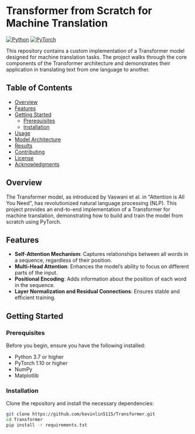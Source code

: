 # Transformer from Scratch for Machine Translation

[![Python](https://img.shields.io/badge/python-v3.7%2B-blue)](https://www.python.org/downloads/)
[![PyTorch](https://img.shields.io/badge/pytorch-v1.10%2B-red)](https://pytorch.org/)

This repository contains a custom implementation of a Transformer model designed for machine translation tasks. The project walks through the core components of the Transformer architecture and demonstrates their application in translating text from one language to another.

## Table of Contents

- [Overview](#overview)
- [Features](#features)
- [Getting Started](#getting-started)
  - [Prerequisites](#prerequisites)
  - [Installation](#installation)
- [Usage](#usage)
- [Model Architecture](#model-architecture)
- [Results](#results)
- [Contributing](#contributing)
- [License](#license)
- [Acknowledgments](#acknowledgments)

## Overview

The Transformer model, as introduced by Vaswani et al. in "Attention is All You Need", has revolutionized natural language processing (NLP). This project provides an end-to-end implementation of a Transformer for machine translation, demonstrating how to build and train the model from scratch using PyTorch.

## Features

- **Self-Attention Mechanism**: Captures relationships between all words in a sequence, regardless of their position.
- **Multi-Head Attention**: Enhances the model’s ability to focus on different parts of the input.
- **Positional Encoding**: Adds information about the position of each word in the sequence.
- **Layer Normalization and Residual Connections**: Ensures stable and efficient training.

## Getting Started

### Prerequisites

Before you begin, ensure you have the following installed:

- Python 3.7 or higher
- PyTorch 1.10 or higher
- NumPy
- Matplotlib

### Installation

Clone the repository and install the necessary dependencies:

```bash
git clone https://github.com/kevinlin5115/Transformer.git
cd Transformer
pip install -r requirements.txt
